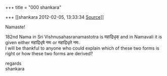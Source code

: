+++
title = "000 shankara"

+++
[[shankara	2012-02-05, 13:33:34 [Source](https://groups.google.com/g/samskrita/c/S6PnhCyF29A)]]



Namaste!

  

182nd Nama in Sri Vishnusahasranamastotra is महाद्रिधृक् and in Namavali it is given either महाद्रिधृषे नमः or महाद्रिधृते नमः.  
I will be thankful to anyone who could explain which of these two forms is right or how these two forms are derived?  

  

regards  
shankara

